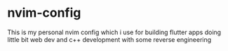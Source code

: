 # nvim-config
This is my personal nvim config which i use for building  flutter apps doing little bit web dev and c++ development with some reverse engineering
